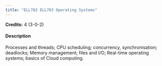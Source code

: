 ```yaml
---
title: "ELL783 ELL783 Operating Systems"
---
```

**Credits:** 4 (3-0-2)

#### Description
Processes and threads; CPU scheduling; concurrency, synchronisation; deadlocks; Memory management; files and I/O; Real-time operating systems; basics of Cloud computing.